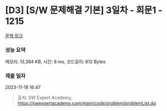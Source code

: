 # [D3] [S/W 문제해결 기본] 3일차 - 회문1 - 1215 

[문제 링크](https://swexpertacademy.com/main/code/problem/problemDetail.do?contestProbId=AV14QpAaAAwCFAYi) 

### 성능 요약

메모리: 13,384 KB, 시간: 8 ms, 코드길이: 812 Bytes

### 제출 일자

2023-11-18 16:47



> 출처: SW Expert Academy, https://swexpertacademy.com/main/code/problem/problemList.do